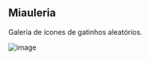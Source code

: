 ## Miauleria
Galeria de ícones de gatinhos aleatórios.

![image](https://github.com/user-attachments/assets/e6db0adb-6066-4f55-a2f1-214af2bb1ade)
